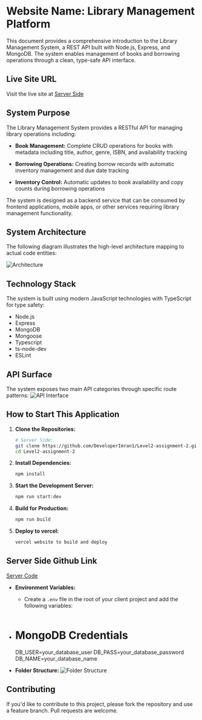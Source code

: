 # Website Name: Library Management Platform

This document provides a comprehensive introduction to the Library Management System, a REST API built with Node.js, Express, and MongoDB. The system enables management of books and borrowing operations through a clean, type-safe API interface.


## Live Site URL
Visit the live site at [Server Side](https://assignment-3-flax-seven.vercel.app/)

## System Purpose
The Library Management System provides a RESTful API for managing library operations including:
- **Book Management:** 
  Complete CRUD operations for books with metadata including title, author, genre, ISBN, and availability tracking

- **Borrowing Operations:** 
  Creating borrow records with automatic inventory management and due date tracking
  
- **Inventory Control:** 
  Automatic updates to book availability and copy counts during borrowing operations

The system is designed as a backend service that can be consumed by frontend applications, mobile apps, or other services requiring library management functionality.


## System Architecture
The following diagram illustrates the high-level architecture mapping to actual code entities:


![Architecture](https://i.postimg.cc/50vzkqkZ/Screenshot-54.png)


## Technology Stack
The system is built using modern JavaScript technologies with TypeScript for type safety:
- Node.js
- Express
- MongoDB
- Mongoose
- Typescript
- ts-node-dev
- ESLint


## API Surface
The system exposes two main API categories through specific route patterns:
![API Interface](https://i.postimg.cc/L60TQxVG/Screenshot-55.png)

## How to Start This Application

1. **Clone the Repositories:**
    ```sh
    # Server Side:
    git clone https://github.com/DeveloperImran1/Level2-assignment-2.git
    cd Level2-assignment-2
    ```

2. **Install Dependencies:**
    ```sh
    npm install
    ```

3. **Start the Development Server:**
    ```sh
    npm run start:dev
    ```

4. **Build for Production:**
    ```sh
    npm run build
    ```

5. **Deploy to vercel:**
    ```sh
    vercel website to build and deploy
    ```

## Server Side Github Link
[Server Code](https://github.com/DeveloperImran1/Level2-assignment-2)


- **Environment Variables:**
  - Create a `.env` file in the root of your client project and add the following variables:
    ```plaintext
 - # MongoDB Credentials
    DB_USER=your_database_user
    DB_PASS=your_database_password
    DB_NAME=your_database_name


- **Folder Structure:**
 ![Folder Structure](https://i.postimg.cc/q7QBBt6z/Screenshot-56.png)

## Contributing

If you'd like to contribute to this project, please fork the repository and use a feature branch. Pull requests are welcome.

